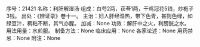 序号：21421
名称：利肝解湿汤
组成：白芍2两，茯苓1两，干鸡冠花5钱，炒栀子3钱。
出处：《辨证录》卷十一。
主治：妇人肝经湿热，带下色青，甚则色绿，如绿豆汁，稠粘不断，其气亦腥。
加减：None
功效：解肝中之火，利膀胱之水。
用法用量：水煎服。
制备方法：None
临床应用：None
各家论述：None
用药禁忌：None
附注：None
